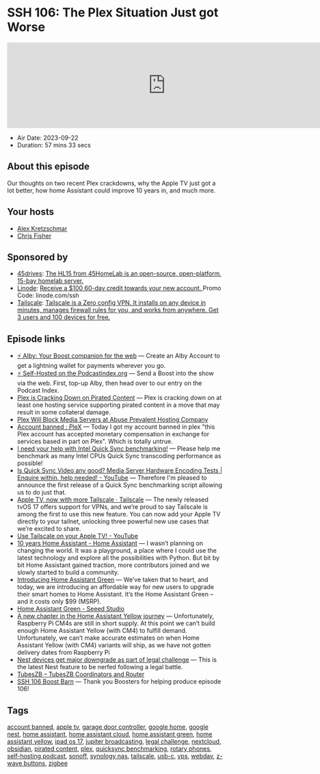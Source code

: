# SSH 106: The Plex Situation Just got Worse

<iframe src="https://player.fireside.fm/v2/dUlrHQih+ZhXnC444?theme=dark" width="740" height="200" frameborder="0" scrolling="no"></iframe>

* Air Date: 2023-09-22
* Duration: 57 mins 33 secs

## About this episode

Our thoughts on two recent Plex crackdowns, why the Apple TV just got a lot better, how home Assistant could improve 10 years in, and much more.

## Your hosts
* [Alex Kretzschmar](https://selfhosted.show/hosts/alexktz)
* [Chris Fisher](https://selfhosted.show/hosts/chrislas)

## Sponsored by

  * [45drives](https://45homelab.com): [ The HL15 from 45HomeLab is an open-source, open-platform, 15-bay homelab server. ](https://45homelab.com)
  * [Linode](https://linode.com/ssh): [Receive a $100 60-day credit towards your new account. ](https://linode.com/ssh) Promo Code: linode.com/ssh
  * [Tailscale](http://tailscale.com/selfhosted): [Tailscale is a Zero config VPN. It installs on any device in minutes, manages firewall rules for you, and works from anywhere. Get 3 users and 100 devices for free. ](http://tailscale.com/selfhosted)



## Episode links

  * [⚡ Alby: Your Boost companion for the web](https://getalby.com/ "⚡ Alby: Your Boost companion for the web") — Create an Alby Account to get a lightning wallet for payments wherever you go. 
  * [⚡ Self-Hosted on the Podcastindex.org](https://podcastindex.org/podcast/830124 "⚡ Self-Hosted on the Podcastindex.org") — Send a Boost into the show via the web. First, top-up Alby, then head over to our entry on the Podcast Index.
  * [Plex is Cracking Down on Pirated Content](https://cordcuttersnews.com/plex-is-cracking-down-on-pirated-content/ "Plex is Cracking Down on Pirated Content") — Plex is cracking down on at least one hosting service supporting pirated content in a move that may result in some collateral damage. 
  * [Plex Will Block Media Servers at Abuse Prevalent Hosting Company ](https://torrentfreak.com/plex-will-block-media-servers-at-prevalent-hosting-company-230915/ "Plex Will Block Media Servers at Abuse Prevalent Hosting Company ")
  * [Account banned : PleX](https://www.reddit.com/r/PleX/comments/16mqg34/account_banned/ "Account banned : PleX") — Today I got my account banned in plex "this Plex account has accepted monetary compensation in exchange for services based in part on Plex". Which is totally untrue.
  * [I need your help with Intel Quick Sync benchmarking!](https://blog.ktz.me/i-need-your-help-with-intel-quick-sync-benchmarking/ "I need your help with Intel Quick Sync benchmarking!") — Please help me benchmark as many Intel CPUs Quick Sync transcoding performance as possible!
  * [Is Quick Sync Video any good? Media Server Hardware Encoding Tests | Enquire within, help needed! - YouTube](https://www.youtube.com/watch?v=ceUIUyZwchY "Is Quick Sync Video any good? Media Server Hardware Encoding Tests | Enquire within, help needed! - YouTube") — Therefore I'm pleased to announce the first release of a Quick Sync benchmarking script allowing us to do just that.
  * [Apple TV, now with more Tailscale · Tailscale](https://tailscale.com/blog/apple-tv/ "Apple TV, now with more Tailscale · Tailscale") — The newly released tvOS 17 offers support for VPNs, and we’re proud to say Tailscale is among the first to use this new feature. You can now add your Apple TV directly to your tailnet, unlocking three powerful new use cases that we’re excited to share.
  * [Use Tailscale on your Apple TV! - YouTube](https://www.youtube.com/watch?v=C8XoZYJcFtI "Use Tailscale on your Apple TV! - YouTube")
  * [10 years Home Assistant - Home Assistant](https://www.home-assistant.io/blog/2023/09/17/10-years-home-assistant/ "10 years Home Assistant - Home Assistant") — I wasn’t planning on changing the world. It was a playground, a place where I could use the latest technology and explore all the possibilities with Python. But bit by bit Home Assistant gained traction, more contributors joined and we slowly started to build a community.
  * [Introducing Home Assistant Green](https://www.home-assistant.io/blog/2023/09/17/home-assistant-green-your-entry-to-home-assistant/ "Introducing Home Assistant Green") — We’ve taken that to heart, and today, we are introducing an affordable way for new users to upgrade their smart homes to Home Assistant. It’s the Home Assistant Green – and it costs only $99 (MSRP).
  * [Home Assistant Green - Seeed Studio](https://www.seeedstudio.com/Home-Assistant-Green-p-5792.html "Home Assistant Green - Seeed Studio")
  * [A new chapter in the Home Assistant Yellow journey](https://www.crowdsupply.com/nabu-casa/home-assistant-yellow/updates/a-new-chapter-in-the-home-assistant-yellow-journey "A new chapter in the Home Assistant Yellow journey") — Unfortunately, Raspberry Pi CM4s are still in short supply. At this point we can’t build enough Home Assistant Yellow (with CM4) to fulfill demand. Unfortunately, we can’t make accurate estimates on when Home Assistant Yellow (with CM4) variants will ship, as we have not gotten delivery dates from Raspberry Pi
  * [Nest devices get major downgrade as part of legal challenge](https://www.androidauthority.com/google-nest-multiple-speaker-groups-3365632/ "Nest devices get major downgrade as part of legal challenge") — This is the latest Nest feature to be nerfed following a legal battle.
  * [TubesZB – TubesZB Coordinators and Router](https://tubeszb.com/ "TubesZB – TubesZB Coordinators and Router")
  * [SSH 106 Boost Barn](https://paste.docs.lol/reader/DisjoinsNottingham "SSH 106 Boost Barn") — Thank you Boosters for helping produce episode 106!



## Tags

[account banned](https://selfhosted.show/tags/account%20banned), [apple tv](https://selfhosted.show/tags/apple%20tv), [garage door controller](https://selfhosted.show/tags/garage%20door%20controller), [google home](https://selfhosted.show/tags/google%20home), [google nest](https://selfhosted.show/tags/google%20nest), [home assistant](https://selfhosted.show/tags/home%20assistant), [home assistant cloud](https://selfhosted.show/tags/home%20assistant%20cloud), [home assistant green](https://selfhosted.show/tags/home%20assistant%20green), [home assistant yellow](https://selfhosted.show/tags/home%20assistant%20yellow), [ipad os 17](https://selfhosted.show/tags/ipad%20os%2017), [jupiter broadcasting](https://selfhosted.show/tags/jupiter%20broadcasting), [legal challenge](https://selfhosted.show/tags/legal%20challenge), [nextcloud](https://selfhosted.show/tags/nextcloud), [obsidian](https://selfhosted.show/tags/obsidian), [pirated content](https://selfhosted.show/tags/pirated%20content), [plex](https://selfhosted.show/tags/plex), [quicksync benchmarking](https://selfhosted.show/tags/quicksync%20benchmarking), [rotary phones](https://selfhosted.show/tags/rotary%20phones), [self-hosting podcast](https://selfhosted.show/tags/self-hosting%20podcast), [sonoff](https://selfhosted.show/tags/sonoff), [synology nas](https://selfhosted.show/tags/synology%20nas), [tailscale](https://selfhosted.show/tags/tailscale), [usb-c](https://selfhosted.show/tags/usb-c), [vps](https://selfhosted.show/tags/vps), [webdav](https://selfhosted.show/tags/webdav), [z-wave buttons](https://selfhosted.show/tags/z-wave%20buttons), [zigbee](https://selfhosted.show/tags/zigbee)
